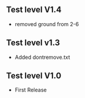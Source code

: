 ## Test level V1.4
- removed ground from 2-6

## Test level v1.3 
- Added dontremove.txt

## Test level V1.0
- First Release 
